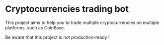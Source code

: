 # Cryptocurrencies trading bot

This project aims to help you to trade multiple cryptocurrencies on multiple platforms, such as CoinBase.

Be aware that this project is not production-ready !

## 